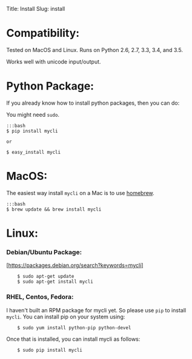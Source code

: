Title: Install
Slug: install

# Compatibility:

Tested on MacOS and Linux. Runs on Python 2.6, 2.7, 3.3, 3.4, and 3.5.

Works well with unicode input/output.

# Python Package:

If you already know how to install python packages, then you can do:

You might need ``sudo``.

    :::bash
    $ pip install mycli

    or

    $ easy_install mycli


# MacOS:

The easiest way install ``mycli`` on a Mac is to use [homebrew].

    :::bash
    $ brew update && brew install mycli

# Linux:

### Debian/Ubuntu Package:

[https://packages.debian.org/search?keywords=mycli]

```
    $ sudo apt-get update
    $ sudo apt-get install mycli
```

### RHEL, Centos, Fedora:

I haven't built an RPM package for mycli yet. So please use `pip` to install `mycli`. You can install pip on your system using:

```
    $ sudo yum install python-pip python-devel
```

Once that is installed, you can install mycli as follows:

```
    $ sudo pip install mycli
```

[homebrew]: http://brew.sh/
[https://packages.debian.org/search?keywords=mycli]: https://packages.debian.org/search?keywords=mycli
